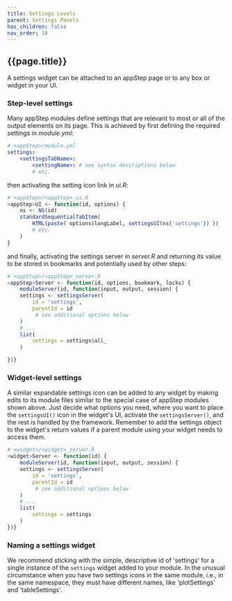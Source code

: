 ```yaml
---
title: Settings Levels
parent: Settings Panels
has_children: false
nav_order: 10
---
```


## {{page.title}}

A settings widget can be attached to 
an appStep page or to any box or widget in your UI. 

### Step-level settings

Many appStep modules define settings that
are relevant to most or all of the output elements on its page.
This is achieved by first defining the required settings in _module.yml_:

```yml
# <appStep>/module.yml
settings:
    <settingsTabName>:
        <settingName>: # see syntax descriptions below
        # etc.
```

then activating the setting icon link in _ui.R_:

```r
# <appStep>/<appStep>_ui.R
<appStep>UI <- function(id, options) {
    ns <- NS(id)    
    standardSequentialTabItem(
        HTML(paste( options$longLabel, settingsUI(ns('settings')) ))
        # etc.
    )
}
```

and finally, activating the settings server in _server.R_ and returning
its value to be stored in bookmarks and potentially used by other steps:

```r
# <appStep>/<appStep>_server.R
<appStep>Server <- function(id, options, bookmark, locks) {
    moduleServer(id, function(input, output, session) {
    settings <- settingsServer( 
        id = 'settings',
        parentId = id
         # see additional options below
    )
    # ...
    list(
        settings = settings$all_
    )

})}
```

### Widget-level settings

A similar expandable settings icon can be added to any widget
by making edits to its module files similar
to the special case of appStep modules shown above. Just
decide what options you need, where you want to place the 
`settingsUI()` icon in the widget's UI, activate the `settingsServer()`,
and the rest is handled by the framework. Remember to add
the settings object to the widget's return values if a parent module 
using your widget needs to access them.

```r
# <widget>/<widget>_server.R
<widget>Server <- function(id) {
    moduleServer(id, function(input, output, session) {
    settings <- settingsServer( 
        id = 'settings',
        parentId = id
         # see additional options below
    )
    # ...
    list(
        settings = settings
    )
})}
```

### Naming a settings widget

We recommend sticking with the simple, descriptive
id of 'settings' for a single instance of the `settings` widget added to your
module. In the unusual circumstance
when you have two settings icons in the same module, i.e., in the
same namespace, they must have different names, like 
'plotSettings' and 'tableSettings'.
